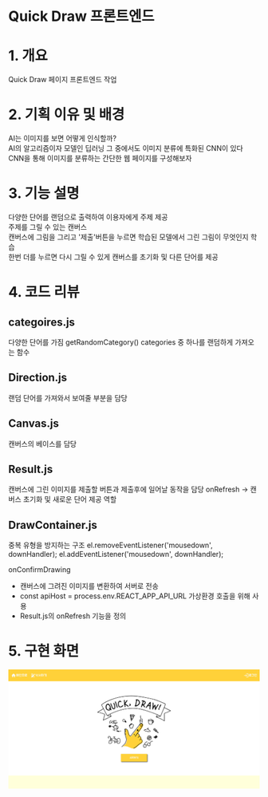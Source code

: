 # Quick Draw 프론트엔드

# 1. 개요
Quick Draw 페이지 프론트엔드 작업


# 2. 기획 이유 및 배경
AI는 이미지를 보면 어떻게 인식할까? <br>
AI의 알고리즘이자 모델인 딥러닝 그 중에서도 이미지 분류에 특화된 CNN이 있다 <br>
CNN을 통해 이미지를 분류하는 간단한 웹 페이지를 구성해보자


# 3. 기능 설명
다양한 단어를 랜덤으로 출력하여 이용자에게 주제 제공 <br>
주제를 그릴 수 있는 캔버스 <br>
캔버스에 그림을 그리고 '제출'버튼을 누르면 학습된 모델에서 그린 그림이 무엇인지 학습 <br>
한번 더를 누르면 다시 그릴 수 있게 캔버스를 초기화 및 다른 단어를 제공

# 4. 코드 리뷰
## categoires.js
다양한 단어를 가짐
getRandomCategory()
  categories 중 하나를 랜덤하게 가져오는 함수

## Direction.js
랜덤 단어를 가져와서 보여줄 부분을 담당

## Canvas.js
캔버스의 베이스를 담당

## Result.js
캔버스에 그린 이미지를 제출할 버튼과 제출후에 일어날 동작을 담당
onRefresh -> 캔버스 초기화 및 새로운 단어 제공 역할

## DrawContainer.js
중복 유형을 방지하는 구조
  el.removeEventListener('mousedown', downHandler);
  el.addEventListener('mousedown', downHandler);

onConfirmDrawing
- 캔버스에 그려진 이미지를 변환하여 서버로 전송
- const apiHost = process.env.REACT_APP_API_URL 가상환경 호출을 위해 사용
- Result.js의 onRefresh 기능을 정의

# 5. 구현 화면

![img_1.png](img_1.png)
